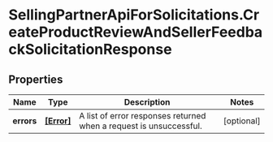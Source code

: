 # SellingPartnerApiForSolicitations.CreateProductReviewAndSellerFeedbackSolicitationResponse

## Properties

Name | Type | Description | Notes
------------ | ------------- | ------------- | -------------
**errors** | [**[Error]**](Error.md) | A list of error responses returned when a request is unsuccessful. | [optional] 



